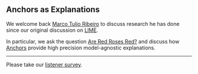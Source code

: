 ## Anchors as Explanations

We welcome back [Marco Tulio Ribeiro](https://homes.cs.washington.edu/~marcotcr/) to discuss research he has done since our original discussion on [LIME](https://dataskeptic.com/blog/episodes/2016/trusting-machine-learning-models-with-lime).

In particular, we ask the question [Are Red Roses Red?](https://homes.cs.washington.edu/~marcotcr/acl19_implication.pdf) and discuss how [Anchors](https://homes.cs.washington.edu/~marcotcr/aaai18.pdf) provide high precision model-agnostic explanations.

-------------

Please take our [listener survey](https://docs.google.com/forms/d/e/1FAIpQLSc7SbmG04zJFxrDsMH0uIm1geqKwDSJ6P3gq3oGl_9T251Pww/viewform).
